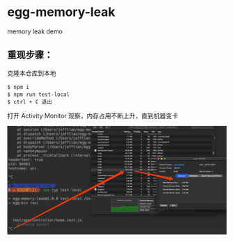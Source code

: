 # egg-memory-leak

memory leak demo

## 重现步骤：
克隆本仓库到本地
```bash
$ npm i
$ npm run test-local
$ ctrl + C 退出
```
打开 Activity Monitor 观察，内存占用不断上升，直到机器变卡

![memory leak](./memory-leak.png)
